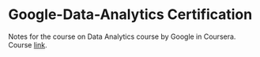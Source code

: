 # Google-Data-Analytics Certification

Notes for the course on Data Analytics course by Google in Coursera. Course [link](https://www.coursera.org/programs/coursera-response-program-for-shiv-nadar-university-itdhk?currentTab=MY_COURSES&productId=kr43OcbTEeqeNBKhfgCLyw&productType=s12n&showMiniModal=true). 
